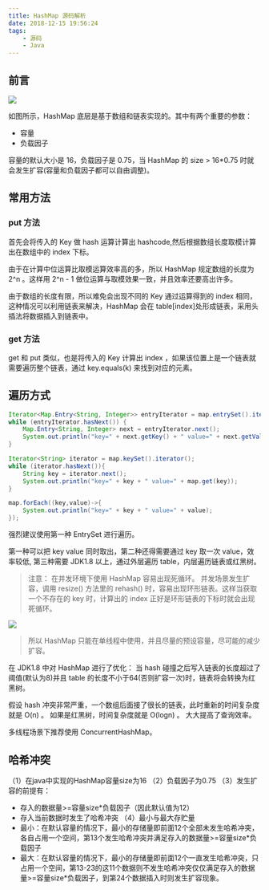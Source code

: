 ```yaml
---
title: HashMap 源码解析
date: 2018-12-15 19:56:24
tags: 
    - 源码
    - Java
---
```

<meta name="referrer" content="no-referrer" />

## 前言

![](https://camo.githubusercontent.com/9cc00b7c617f772aa70816727f5b6801e1145fef/68747470733a2f2f7773322e73696e61696d672e636e2f6c617267652f303036744e633739677931666e3834623066746a346a333065623035363073762e6a7067)

如图所示，HashMap 底层是基于数组和链表实现的。其中有两个重要的参数：

- 容量
- 负载因子

容量的默认大小是 16，负载因子是 0.75，当 HashMap 的 size > 16*0.75 时就会发生扩容(容量和负载因子都可以自由调整)。

## 常用方法

### put 方法

首先会将传入的 Key 做 hash 运算计算出 hashcode,然后根据数组长度取模计算出在数组中的 index 下标。

由于在计算中位运算比取模运算效率高的多，所以 HashMap 规定数组的长度为 2^n 。这样用 2^n - 1 做位运算与取模效果一致，并且效率还要高出许多。

由于数组的长度有限，所以难免会出现不同的 Key 通过运算得到的 index 相同，这种情况可以利用链表来解决，HashMap 会在 table[index]处形成链表，采用头插法将数据插入到链表中。

### get 方法

get 和 put 类似，也是将传入的 Key 计算出 index ，如果该位置上是一个链表就需要遍历整个链表，通过 key.equals(k) 来找到对应的元素。

## 遍历方式

```java
Iterator<Map.Entry<String, Integer>> entryIterator = map.entrySet().iterator();
while (entryIterator.hasNext()) {
    Map.Entry<String, Integer> next = entryIterator.next();
    System.out.println("key=" + next.getKey() + " value=" + next.getValue());
}
```

```java
Iterator<String> iterator = map.keySet().iterator();
while (iterator.hasNext()){
    String key = iterator.next();
    System.out.println("key=" + key + " value=" + map.get(key));
}
```

```java
map.forEach((key,value)->{
    System.out.println("key=" + key + " value=" + value);
});
```

强烈建议使用第一种 EntrySet 进行遍历。

第一种可以把 key value 同时取出，第二种还得需要通过 key 取一次 value，效率较低, 第三种需要 JDK1.8 以上，通过外层遍历 table，内层遍历链表或红黑树。

>注意：
在并发环境下使用 HashMap 容易出现死循环。
并发场景发生扩容，调用 resize() 方法里的 rehash() 时，容易出现环形链表。这样当获取一个不存在的 key 时，计算出的 index 正好是环形链表的下标时就会出现死循环。

![](https://camo.githubusercontent.com/5614ba7363084db8d8383ea761b165709d03c9fd/68747470733a2f2f7773322e73696e61696d672e636e2f6c617267652f303036744e633739677931666e38357530613064396a33306e323069693074702e6a7067)

>所以 HashMap 只能在单线程中使用，并且尽量的预设容量，尽可能的减少扩容。

在 JDK1.8 中对 HashMap 进行了优化： 当 hash 碰撞之后写入链表的长度超过了阈值(默认为8)并且 table 的长度不小于64(否则扩容一次)时，链表将会转换为红黑树。

假设 hash 冲突非常严重，一个数组后面接了很长的链表，此时重新的时间复杂度就是 O(n) 。
如果是红黑树，时间复杂度就是 O(logn) 。
大大提高了查询效率。

多线程场景下推荐使用 ConcurrentHashMap。

## 哈希冲突

（1）在java中实现的HashMap容量size为16
（2）负载因子为0.75
（3）发生扩容的前提有：
- 存入的数据量>=容量size*负载因子（因此默认值为12）
- 存入当前数据时发生了哈希冲突
（4）最小与最大存贮量
- 最小：在默认容量的情况下，最小的存储量即前面12个全部未发生哈希冲突，各自占用一个空间，第13个发生哈希冲突并满足存入的数据量>=容量size*负载因子
- 最大：在默认容量的情况下，最小的存储量即前面12个一直发生哈希冲突，只占用一个空间，第13-23的这11个数据则不发生哈希冲突仅仅满足存入的数据量>=容量size*负载因子，到第24个数据插入时则发生扩容现象。
